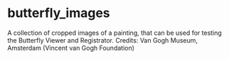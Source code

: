 # butterfly_images
A collection of cropped images of a painting, that can be used for testing the Butterfly Viewer and Registrator. Credits: Van Gogh Museum, Amsterdam (Vincent van Gogh Foundation)
